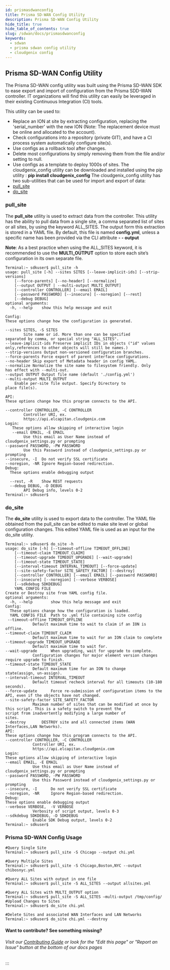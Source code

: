 ```yaml
---
id: prismasdwanconfig
title: Prisma SD-WAN Config Utility
description: Prisma SD-WAN Config Utility
hide_title: true
hide_table_of_contents: true
slug: /sdwan/docs/prismasdwanconfig
keywords:
  - sdwan
  - prisma sdwan config utility
  - cloudgenix config
---
```


## Prisma SD-WAN Config Utility

The Prisma SD-WAN config utility was built using the Prisma SD-WAN SDK to ease export and import of configuration from the Prisma SDD-WAN controller. IT organizations will find this utility can easily be leveraged in their existing Continuous Integration (CI) tools.

This utility can be used to:

- Replace an ION at site by extracting configuration, replacing the 'serial_number' with the new ION (Note: The replacement device must be online and allocated to the account).
- Check configurations into a repository (private GIT), and have a CI process system automatically configure site(s).
- Use configs as a rollback tool after changes.
- Delete most configurations by simply removing them from the file and/or setting to null.
- Use configs as a template to deploy 1000s of sites.
  The cloudgenix_config utility can be downloaded and installed using the pip utility : **pip install cloudgenix_config**
  The cloudgenix_config utility has two sub-utilities that can be used for import and export of data:
- [pull_site](/sase/docs/sdwan/prismasdwanconfig#pull_site)
- [do_site](/sase/docs/sdwan/prismasdwanconfig#do_site)

### pull_site

The **pull_site** utility is used to extract data from the controller. This utility has the ability to pull data from a single site, a comma separated list of sites or all sites, by using the keyword ALL_SITES. The output form this extraction is stored in a YAML file. By default, this file is named **config.yml**, unless a specific name has been provided via the CLI attribute **- - output**

**Note**: As a best practice when using the ALL_SITES keyword, it is recommended to use the **MULTI_OUTPUT** option to store each site’s configuration in its own separate file.

    Terminal:~ sdkuser$ pull_site -h
    usage: pull_site [-h] --sites SITES [--leave-implicit-ids] [--strip-versions]
    	[--force-parents] [--no-header] [--normalize]
    	[--output OUTPUT | --multi-output MULTI_OUTPUT]
    	[--controller CONTROLLER] [--email EMAIL]
    	[--password PASSWORD] [--insecure] [--noregion] [--rest]
    	[--debug DEBUG]
    optional arguments:
      -h, --help 	show this help message and exit

    Config:
    These options change how the configuration is generated.

    --sites SITES, -S SITES
    		Site name or id. More than one can be specified
    separated by comma, or special string "ALL_SITES".
    --leave-implicit-ids Preserve implicit IDs in objects ("id" values only,references to other objects will still be names.)
    --strip-versions Output non-versioned configuration branches.
    --force-parents Force export of parent interface configurations.
    --no-header Skip export of Metadata header in config YAML.
    --normalize Normalize the site name to filesystem friendly. Only
    has effect with --multi-out.
    --output OUTPUT Output file name (default './config.yml')
    --multi-output MULTI_OUTPUT
    	Enable per-site file output. Specify Directory to
    place file(s).

    API:
    These options change how this program connects to the API.

    --controller CONTROLLER, -C CONTROLLER
    		Controller URI, ex.
    		https://api.elcapitan.cloudgenix.com
    Login:
       These options allow skipping of interactive login
       --email EMAIL, -E EMAIL
    		Use this email as User Name instead of
    cloudgenix_settings.py or prompting
    --password PASSWORD, -PW PASSWORD
    		Use this Password instead of cloudgenix_settings.py or prompting
    --insecure, -I 	Do not verify SSL certificate
    --noregion, -NR Ignore Region-based redirection.
    Debug:
      These options enable debugging output

      --rest, -R 	Show REST requests
      --debug DEBUG, -D DEBUG
    		API Debug info, levels 0-2
    Terminal:~ sdkuser$

### do_site

The **do_site** utility is used to export data to the controller. The YAML file obtained from the pull_site can be edited to make site level or global configuration changes. This edited YAML file is used as an input for the do_site utility.

    Terminal:~ sdkuser$ do_site -h
    usage: do_site [-h] [--timeout-offline TIMEOUT_OFFLINE]
    	[--timeout-claim TIMEOUT_CLAIM]
    	[--timeout-upgrade TIMEOUT_UPGRADE] [--wait-upgrade]
    	[--timeout-state TIMEOUT_STATE]
    	[--interval-timeout INTERVAL_TIMEOUT] [--force-update]
    	[--site-safety-factor SITE_SAFETY_FACTOR] [--destroy]
    	[--controller CONTROLLER] [--email EMAIL] [--password PASSWORD]
    	[--insecure] [--noregion] [--verbose VERBOSE]
    	[--sdkdebug SDKDEBUG]
    	YAML CONFIG FILE
    Create or Destroy site from YAML config file.
    optional arguments:
      -h, --help 		show this help message and exit
    Config:
      These options change how the configuration is loaded.
      YAML CONFIG FILE 	Path to .yml file containing site config
     --timeout-offline TIMEOUT_OFFLINE
    			Default maximum time to wait to claim if an ION is offline.
    --timeout-claim TIMEOUT_CLAIM
    			Default maximum time to wait for an ION claim to complete
    --timeout-upgrade TIMEOUT_UPGRADE
    			Default maximum time to wait for.
    --wait-upgrade 		When upgrading, wait for upgrade to complete.
    			Configuration changes for major element version changes require upgrade to finish.
    --timeout-state TIMEOUT_STATE
    			Default maximum time for an ION to change
    state(assign, un-assign).
    --interval-timeout INTERVAL_TIMEOUT
    			Default timeout recheck interval for all timeouts (10-180 seconds).
    --force-update 		Force re-submission of configuration items to the API, even if the objects have not changed.
    --site-safety-factor SITE_SAFETY_FACTOR
    			Maximum number of sites that can be modified at once by this script. This is a safety switch to prevent the
    script from inadvertently modifying a large number of
    sites.
    --destroy 		DESTROY site and all connected items (WAN Interfaces,LAN Networks).
    API:
    These options change how this program connects to the API.
    --controller CONTROLLER, -C CONTROLLER
    			Controller URI, ex.
    			https://api.elcapitan.cloudgenix.com
    Login:
    These options allow skipping of interactive login
    --email EMAIL, -E EMAIL
    			Use this email as User Name instead of
    cloudgenix_settings.py or prompting
    --password PASSWORD, -PW PASSWORD
    			Use this Password instead of cloudgenix_settings.py or prompting
    --insecure, -I 		Do not verify SSL certificate
    --noregion, -NR 	Ignore Region-based redirection.
    Debug:
    These options enable debugging output
    --verbose VERBOSE, 	-V VERBOSE
    			Verbosity of script output, levels 0-3
    --sdkdebug SDKDEBUG, -D SDKDEBUG
    			Enable SDK Debug output, levels 0-2
    Terminal:~ sdkuser$

### Prisma SD-WAN Config Usage

    #Query Single Site
    Terminal:~ sdkuser$ pull_site -S Chicago --output chi.yml

    #Query Multiple Sites
    Terminal:~ sdkuser$ pull_site -S Chicago,Boston,NYC --output chibosnyc.yml

    #Query ALL Sites with output in one file
    Terminal:~ sdkuser$ pull_site -S ALL_SITES --output allsites.yml

    #Query ALL Sites with MULTI_OUTPUT option
    Terminal:~ sdkuser$ pull_site -S ALL_SITES –multi-output /tmp/config/
    #Upload Changes to Sites
    Terminal:~ sdkuser$ do_site chi.yml

    #Delete Sites and associated WAN Interfaces and LAN Networks
    Terminal:~ sdkuser$ do_site chi.yml --destroy

#### Want to contribute? See something missing?

###### Visit our [Contributing Guide](/docs/contributing) or look for the "Edit this page" or "Report an Issue" button at the bottom of our docs pages

:::
